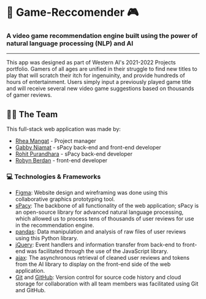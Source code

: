 # 👾 Game-Reccomender 🎮 
### A video game recommendation engine built using the power of natural language processing (NLP) and AI

---
This app was designed as part of Western AI's 2021-2022 Projects portfolio. Gamers of all ages are unified in their struggle to find new titles to play that will scratch their itch for ingenuinity, and provide hundreds of hours of entertainment. Users simply input a previously played game title and will receive several new video game suggestions based on thousands of gamer reviews.

## 🧑‍💻 The Team

This full-stack web application was made by:
- [Rhea Mangat](https://github.com/rheamangat) - Project manager
- [Gabby Niamat](https://github.com/pidgey0403) - sPacy back-end and front-end developer
- [Rohit Purandhara](https://github.com/Rohit-Purandhara) - sPacy back-end developer
- [Robyn Berdan](https://github.com/RobynBerdan) - front-end developer

### 💻 Technologies & Frameworks

- [Figma](https://www.figma.com/): Website design and wireframing was done using this collaborative graphics prototyping tool. 
- [sPacy](https://spacy.io/): The backbone of all functionality of the web application; sPacy is an open-source library for advanced natural language processing, which allowed us to process tens of thousands of user reviews for use in the recommendation engine.
- [pandas](https://pandas.pydata.org/): Data manipulation and analysis of raw files of user reviews using this Python library.
- [jQuery](https://jquery.com/): Event handlers and information transfer from back-end to front-end was facilitated through the use of the JavaScript library.
- [ajax](https://api.jquery.com/category/ajax/): The asynchronous retrieval of cleaned user reviews and tokens from the AI library to display on the front-end side of the web application.
- [Git](https://git-scm.com/) and [GitHub](https://github.com/): Version control for source code history and cloud storage for collaboration with all team members was facilitated using Git and GitHub.
